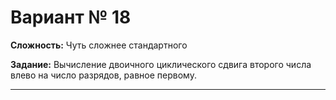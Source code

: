 # Вариант № 18
**Сложность:** Чуть сложнее cтандартного

**Задание:**  Вычисление двоичного циклического сдвига второго числа влево на число разрядов, равное первому.

---